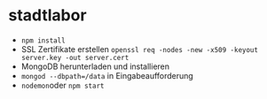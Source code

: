 # stadtlabor

* `npm install`
* SSL Zertifikate erstellen `openssl req -nodes -new -x509 -keyout server.key -out server.cert`
* MongoDB herunterladen und installieren
* `mongod --dbpath=/data` in Eingabeaufforderung
* `nodemon`oder `npm start`
